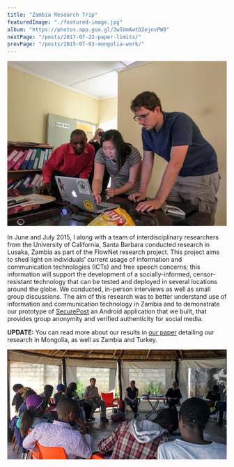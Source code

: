 ```yaml
---
title: "Zambia Research Trip"
featuredImage: "./featured-image.jpg"
album: "https://photos.app.goo.gl/3w5UmAwtD2ejnvPW8"
nextPage: "/posts/2017-07-22-paper-limits/"
prevPage: "/posts/2015-07-03-mongolia-work/"
---
```


<div class="img-right"><img src="work.jpg" alt="Michael Nekrasov examining network setup at a HIV center"></div>

In June and July 2015, I along with a team of interdisciplinary researchers from the University of California, Santa Barbara conducted research in Lusaka, Zambia as part of the FlowNet research project. This project aims to shed light on individuals’ current usage of information and communication technologies (ICTs) and free speech concerns; this information will support the development of a socially-informed, censor-resistant technology that can be tested and deployed in several locations around the globe. We conducted, in-person interviews as well as small group discussions. The aim of this research was to better understand use of information and communication technology in Zambia and to demonstrate our prototype of [SecurePost](https://securepost.co) an Android application that we built, that provides group anonymity and verified authenticity for social media.

**UPDATE:**
You can read more about our results in [our paper](/papers/Nekrasov_2018_11_JISA.pdf) detailing our research in Mongolia, as well as Zambia and Turkey.


![Conducting Training at a local restaurant](group.jpg)
